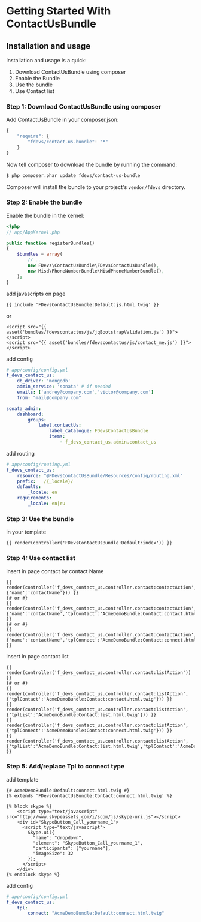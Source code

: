 Getting Started With ContactUsBundle
===========================================

## Installation and usage

Installation and usage is a quick:

1. Download ContactUsBundle using composer
2. Enable the Bundle
3. Use the bundle
4. Use Contact list


### Step 1: Download ContactUsBundle using composer

Add ContactUsBundle in your composer.json:

```js
{
    "require": {
        "fdevs/contact-us-bundle": "*"
    }
}
```

Now tell composer to download the bundle by running the command:

``` bash
$ php composer.phar update fdevs/contact-us-bundle
```

Composer will install the bundle to your project's `vendor/fdevs` directory.


### Step 2: Enable the bundle

Enable the bundle in the kernel:

``` php
<?php
// app/AppKernel.php

public function registerBundles()
{
    $bundles = array(
        // ...
        new FDevs\ContactUsBundle\FDevsContactUsBundle(),
        new Misd\PhoneNumberBundle\MisdPhoneNumberBundle(),
    );
}
```

add javascripts on page

``` twig
{{ include 'FDevsContactUsBundle:Default:js.html.twig' }}
```
or

``` twig
<script src="{{ asset('bundles/fdevscontactus/js/jqBootstrapValidation.js') }}"></script>
<script src="{{ asset('bundles/fdevscontactus/js/contact_me.js') }}"></script>
```

add config

``` yaml
# app/config/config.yml
f_devs_contact_us:
    db_driver: 'mongodb'
    admin_service: 'sonata' # if needed
    emails: ['andrey@company.com','victor@company.com']
    from: "mail@company.com"

sonata_admin:
    dashboard:
        groups:
            label.contactUs:
                label_catalogue: FDevsContactUsBundle
                items:
                    - f_devs_contact_us.admin.contact_us
```

add routing

``` yaml
# app/config/routing.yml
f_devs_contact_us:
    resource: "@FDevsContactUsBundle/Resources/config/routing.xml"
    prefix:   /{_locale}/
    defaults:
        _locale: en
    requirements:
        _locale: en|ru
```


### Step 3: Use the bundle

in your template

``` twig
{{ render(controller('FDevsContactUsBundle:Default:index')) }}
```

### Step 4: Use contact list

insert in page contact by contact Name
``` twig
{{ render(controller('f_devs_contact_us.controller.contact:contactAction',{'name':'contactName'})) }}
{# or #}
{{ render(controller('f_devs_contact_us.controller.contact:contactAction',{'name':'contactName','tplContact':'AcmeDemoBundle:Contact:contact.html.twig'})) }}
{# or #}
{{ render(controller('f_devs_contact_us.controller.contact:contactAction',{'name':'contactName','tplConnect':'AcmeDemoBundle:Contact:connect.html.twig'})) }}
```

insert in page contact list
``` twig
{{ render(controller('f_devs_contact_us.controller.contact:listAction')) }}
{# or #}
{{ render(controller('f_devs_contact_us.controller.contact:listAction',{'tplContact':'AcmeDemoBundle:Contact:contact.html.twig'})) }}
{{ render(controller('f_devs_contact_us.controller.contact:listAction',{'tplList':'AcmeDemoBundle:Contact:list.html.twig'})) }}
{{ render(controller('f_devs_contact_us.controller.contact:listAction',{'tplConnect':'AcmeDemoBundle:Contact:connect.html.twig'})) }}
{{ render(controller('f_devs_contact_us.controller.contact:listAction',{'tplList':'AcmeDemoBundle:Contact:list.html.twig','tplContact':'AcmeDemoBundle:Contact:contact.html.twig'})) }}
```

### Step 5: Add/replace Tpl to connect type

add template

``` twig
{# AcmeDemoBundle:Default:connect.html.twig #}
{% extends 'FDevsContactUsBundle:Contact:connect.html.twig' %}

{% block skype %}
    <script type="text/javascript" src="http://www.skypeassets.com/i/scom/js/skype-uri.js"></script>
    <div id="SkypeButton_Call_yourname_1">
      <script type="text/javascript">
        Skype.ui({
          "name": "dropdown",
          "element": "SkypeButton_Call_yourname_1",
          "participants": ["yourname"],
          "imageSize": 32
        });
      </script>
    </div>
{% endblock skype %}
```

add config
    
``` yaml
# app/config/config.yml
f_devs_contact_us:
    tpl:
        connect: "AcmeDemoBundle:Default:connect.html.twig"
```
